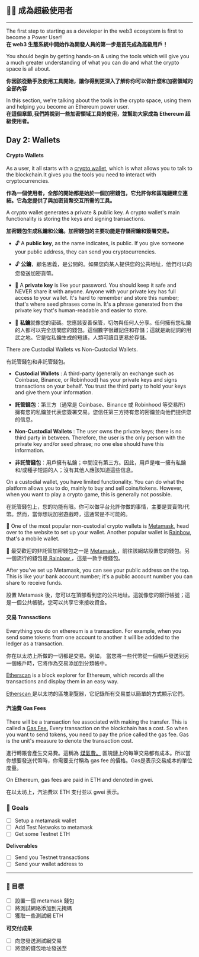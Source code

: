 ## 👩‍🔬 成為超級使用者
---
The first step to starting as a developer in the web3 ecosystem is first to become a Power User!<br/>
**在 web3 生態系統中開始作為開發人員的第一步是首先成為高級用戶！** <br/>

You should begin by getting hands-on & using the tools which will give you a much greater understanding of what you can do and what the crypto space is all about.<br/>

**你因該從動手及使用工具開始，讓你得到更深入了解你你可以做什麼和加密領域的全部內容** <br/>

In this section, we're talking about the tools in the crypto space, using them and helping you become an Ethereum power user.<br/>
**在這個章節,我們將說到一些加密領域工具的使用，並幫助大家成為 Ethereum 超級使用者。** <br/>


## Day 2:  Wallets

#### Crypto Wallets
As a user, it all starts with a [crypto wallet](https://www.coinbase.com/learn/crypto-basics/what-is-a-crypto-wallet), which is what allows you to talk to the blockchain.It gives you the tools you need to interact with cryptocurrencies. </br>

**作為一個使用者，全部的開始都是始於一個加密錢包，它允許你和區塊鏈建立連結。它為您提供了與加密貨幣交互所需的工具。** </br>

A crypto wallet generates a private & public key. A crypto wallet's main functionality is storing the keys and signing transactions.</br>

**加密錢包生成私鑰和公鑰。加密錢包的主要功能是存儲密鑰和簽署交易。** </br>

- 🔓 A **public key**, as the name indicates, is public. If you give someone your public address, they can send you cryptocurrencies.</br>

- 🔓 **公鑰**，顧名思義，是公開的。如果您向某人提供您的公共地址，他們可以向您發送加密貨幣。</br>

- 🔐 A **private key** is like your password. You should keep it safe and NEVER share it with anyone. Anyone with your private key has full access to your wallet. It's hard to remember and store this number; that's where seed phrases come in. It's a phrase generated from the private key that's human-readable and easier to store. </br>

- 🔐 **私鑰**就像您的密碼。您應該妥善保管，切勿與任何人分享。任何擁有您私鑰的人都可以完全訪問您的錢包。這個數字很難記住和存儲；這就是助記詞的用武之地。它是從私鑰生成的短語，人類可讀且更易於存儲。</br>

There are Custodial Wallets vs Non-Custodial Wallets. </br>

有託管錢包和非託管錢包。 </br>

- **Custodial Wallets** : A third-party (generally an exchange such as Coinbase, Binance, or Robinhood) has your private keys and signs transactions on your behalf. You trust the third party to hold your keys and give them your information.</br>

-  **託管錢包**：第三方（通常是 Coinbase、Binance 或 Robinhood 等交易所）擁有您的私鑰並代表您簽署交易。您信任第三方持有您的密鑰並向他們提供您的信息。</br>
- **Non-Custodial Wallets** : The user owns the private keys; there is no third party in between. Therefore, the user is the only person with the private key and/or seed phrase; no one else should have this information. </br>

-  **非託管錢包**：用戶擁有私鑰；中間沒有第三方。因此，用戶是唯一擁有私鑰和/或種子短語的人；沒有其他人應該知道這些信息。</br>

On a custodial wallet, you have limited functionality. You can do what the platform allows you to do, mainly to buy and sell coins/tokens. However, when you want to play a crypto game, this is generally not possible.</br>

在託管錢包上，您的功能有限。你可以做平台允許你做的事情，主要是買賣幣/代幣。然而，當你想玩加密遊戲時，這通常是不可能的。</br>

🌟 One of the most popular non-custodial crypto wallets is [Metamask](https://metamask.io/), head over to the website to set up your wallet. Another popular wallet is [Rainbow](https://rainbow.me/), that's a mobile wallet.</br>

🌟 最受歡迎的非託管加密錢包之一是 [ Metamask ](https://metamask.io/)，前往該網站設置您的錢包。另一個流行的錢包是[ Rainbow ](https://rainbow.me/)，這是一款手機錢包。

After you've set up Metamask, you can see your public address on the top. This is like your bank account number; it's a public account number you can share to receive funds.</br>

設置 Metamask 後，您可以在頂部看到您的公共地址。這就像您的銀行帳號；這是一個公共帳號，您可以共享它來接收資金。</br>

#### 交易 Transactions

Everything you do on ethereum is a transaction. For example, 
when you send some tokens from one account to another it will be addded to the ledger as a transaction.<br/>

你在以太坊上所做的一切都是交易。例如，
當您將一些代幣從一個帳戶發送到另一個帳戶時，它將作為交易添加到分類帳中。<br/>

[Etherscan](https://etherscan.io/) is a block explorer for Ethereum, which records all the transactions and display them in an easy way.<br/>

[ Etherscan ](https://etherscan.io/) 是以太坊的區塊瀏覽器，它記錄所有交易並以簡單的方式顯示它們。<br/>

#### 汽油費 Gas Fees 

There will be a transaction fee associated with making the transfer. This is called a [Gas Fee.](https://ethereum.org/en/developers/docs/gas/) Every transaction on the blockchain has a cost. So when you want to send tokens, you need to pay the price called the gas fee. Gas is the unit's measure to denote the transaction cost. <br/>

進行轉賬會產生交易費。這稱為 [煤氣費。](https://ethereum.org/en/developers/docs/gas/) 區塊鏈上的每筆交易都有成本。所以當你想要發送代幣時，你需要支付稱為 gas fee 的價格。Gas是表示交易成本的單位度量。 <br/>

On Ethereum, gas fees are paid in ETH and denoted in gwei. <br/>

在以太坊上，汽油費以 ETH 支付並以 gwei 表示。 <br/>

### 🥅 Goals
- [ ] Setup a metamask wallet 
- [ ] Add Test Netwoks to metamask 
- [ ] Get some Testnet ETH

**Deliverables**
- [ ] Send you Testnet transactions 
- [ ] Send your wallet address to 

----

###  🥅 目標
- [ ] 設置一個 metamask 錢包
- [ ] 將測試網絡添加到元掩碼
- [ ] 獲取一些測試網 ETH

**可交付成果**
- [ ] 向您發送測試網交易
- [ ] 將您的錢包地址發送至
